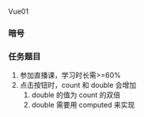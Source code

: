 Vue01

### 暗号

### 任务题目

1. 参加直播课，学习时长需>=60%
2. 点击按钮时，count 和 double 会增加
   1. double 的值为 count 的双倍
   2. double 需要用 computed 来实现
